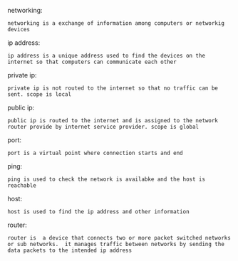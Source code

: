 networking:

    networking is a exchange of information among computers or networkig devices
    
ip address:

    ip address is a unique address used to find the devices on the internet so that computers can communicate each other
    
 private ip:
 
    private ip is not routed to the internet so that no traffic can be sent. scope is local 
    
public ip:

    public ip is routed to the internet and is assigned to the network router provide by internet service provider. scope is global
    
port:

    port is a virtual point where connection starts and end
    
ping:

    ping is used to check the network is availabke and the host is reachable
    
host:

    host is used to find the ip address and other information
    
router:

    router is  a device that connects two or more packet switched networks or sub networks.  it manages traffic between networks by sending the data packets to the intended ip address

    
    
